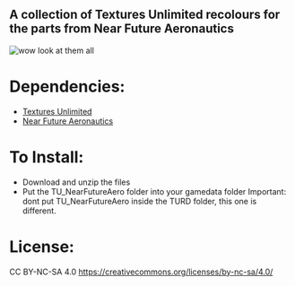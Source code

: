 ## A collection of Textures Unlimited recolours for the parts from Near Future Aeronautics

![wow look at them all](https://i.imgur.com/DqR5iaz.png)

# Dependencies:
- [Textures Unlimited](https://forum.kerbalspaceprogram.com/topic/167450-19x-textures-unlimited-pbr-shader-texture-set-and-model-loading-api/)
- [Near Future Aeronautics](https://forum.kerbalspaceprogram.com/topic/155465-most-112x-near-future-technologies-august-26/)

# To Install:
- Download and unzip the files
- Put the TU_NearFutureAero folder into your gamedata folder
Important: dont put TU_NearFutureAero inside the TURD folder, this one is different.

# License:
CC BY-NC-SA 4.0
https://creativecommons.org/licenses/by-nc-sa/4.0/
